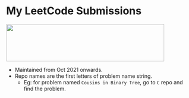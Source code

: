 # My LeetCode Submissions

<img src="https://user-images.githubusercontent.com/31771552/216817592-e8dc187d-bce3-4eac-bb0a-67bacd64613a.png" height=100 width=425>


- Maintained from Oct 2021 onwards.
- Repo names are the first letters of problem name string.
  - Eg: for problem named `Cousins in Binary Tree`, go to `C` repo and find the problem.
